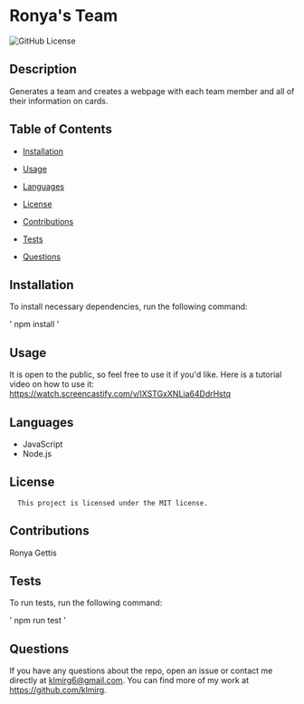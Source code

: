 # Ronya's Team
  ![GitHub License](https://img.shields.io/badge/license-MIT-blue.svg)

## Description

Generates a team and creates a webpage with each team member and all of their information on cards.

## Table of Contents

* [Installation](#installation)

* [Usage](#usage)
 
* [Languages](#languages)

* [License](#license)

* [Contributions](#contributions)

* [Tests](#tests)

* [Questions](#questions)

 ## Installation

 To install necessary dependencies, run the following command:
  
 ' npm install '
 
 ## Usage

It is open to the public, so feel free to use it if you'd like.
Here is a tutorial video on how to use it:
https://watch.screencastify.com/v/IXSTGxXNLia64DdrHstq

 ## Languages
 * JavaScript
 * Node.js
 
 ## License
    
      This project is licensed under the MIT license.

 ## Contributions

 Ronya Gettis
 
 ## Tests

 To run tests, run the following command:

 ' npm run test '

 ## Questions

 If you have any questions about the repo, open an issue or contact me directly at klmirg6@gmail.com. You can find more of my work at https://github.com/klmirg.
